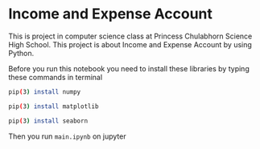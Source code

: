 # Income and Expense Account
This is project in computer science class at Princess Chulabhorn Science High School.
This project is about Income and Expense Account by using Python.

Before you run this notebook you need to install these libraries by typing these commands in terminal

```bash
pip(3) install numpy

pip(3) install matplotlib

pip(3) install seaborn
```
Then you run ```main.ipynb``` on jupyter
